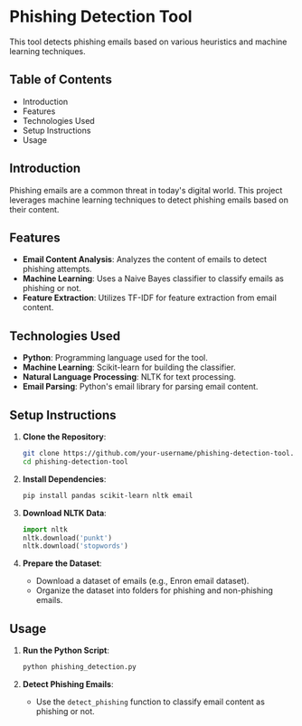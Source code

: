 # Phishing Detection Tool

This tool detects phishing emails based on various heuristics and machine learning techniques.

## Table of Contents
- Introduction
- Features
- Technologies Used
- Setup Instructions
- Usage

## Introduction
Phishing emails are a common threat in today's digital world. This project leverages machine learning techniques to detect phishing emails based on their content.

## Features
- **Email Content Analysis**: Analyzes the content of emails to detect phishing attempts.
- **Machine Learning**: Uses a Naive Bayes classifier to classify emails as phishing or not.
- **Feature Extraction**: Utilizes TF-IDF for feature extraction from email content.

## Technologies Used
- **Python**: Programming language used for the tool.
- **Machine Learning**: Scikit-learn for building the classifier.
- **Natural Language Processing**: NLTK for text processing.
- **Email Parsing**: Python's email library for parsing email content.

## Setup Instructions
1. **Clone the Repository**:
    ```bash
    git clone https://github.com/your-username/phishing-detection-tool.git
    cd phishing-detection-tool
    ```

2. **Install Dependencies**:
    ```bash
    pip install pandas scikit-learn nltk email
    ```

3. **Download NLTK Data**:
    ```python
    import nltk
    nltk.download('punkt')
    nltk.download('stopwords')
    ```

4. **Prepare the Dataset**:
    - Download a dataset of emails (e.g., Enron email dataset).
    - Organize the dataset into folders for phishing and non-phishing emails.

## Usage
1. **Run the Python Script**:
    ```bash
    python phishing_detection.py
    ```

2. **Detect Phishing Emails**:
    - Use the `detect_phishing` function to classify email content as phishing or not.
